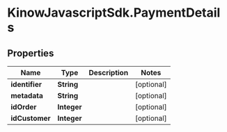 # KinowJavascriptSdk.PaymentDetails

## Properties
Name | Type | Description | Notes
------------ | ------------- | ------------- | -------------
**identifier** | **String** |  | [optional] 
**metadata** | **String** |  | [optional] 
**idOrder** | **Integer** |  | [optional] 
**idCustomer** | **Integer** |  | [optional] 


